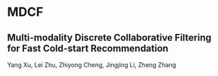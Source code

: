 # MDCF
## Multi-modality Discrete Collaborative Filtering for Fast Cold-start Recommendation
 Yang Xu, Lei Zhu, Zhiyong Cheng, Jingjing Li, Zheng Zhang
 

